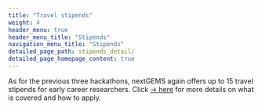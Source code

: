 ```yaml
---
title: "Travel stipends"
weight: 4
header_menu: true
header_menu_title: "Stipends"
navigation_menu_title: "Stipends"
detailed_page_path: stipends_detail/
detailed_page_homepage_content: true
---
```


As for the previous three hackathons, nextGEMS again offers up to 15 travel stipends for early career researchers. Click [-> here](stipends_detail) for more details on what is covered and how to apply.
